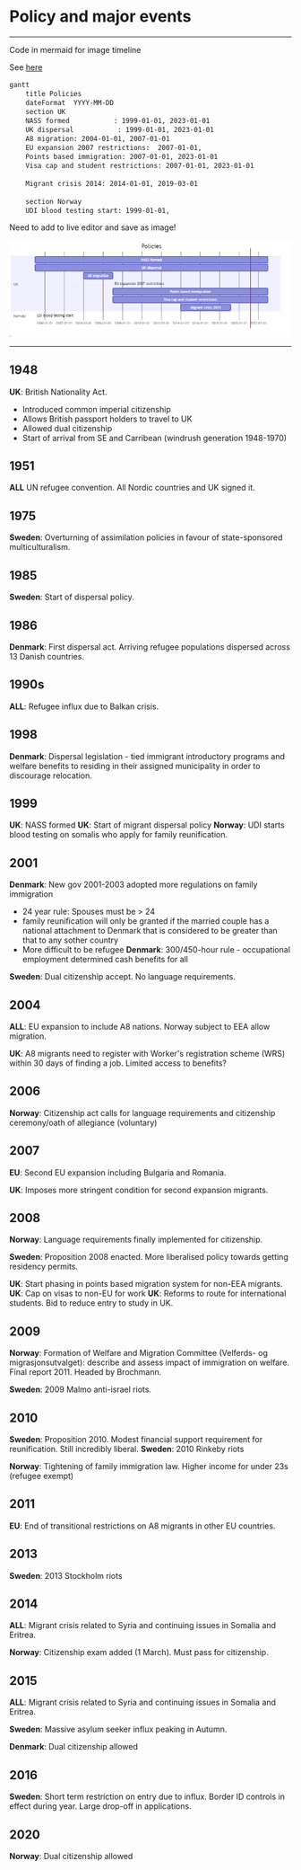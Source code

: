 # Policy and major events

---
Code in mermaid for image timeline

See [here](https://mermaid-js.github.io/mermaid/#/)

```
gantt
    title Policies
    dateFormat  YYYY-MM-DD
    section UK
    NASS formed           : 1999-01-01, 2023-01-01
    UK dispersal           : 1999-01-01, 2023-01-01
    A8 migration: 2004-01-01, 2007-01-01
    EU expansion 2007 restrictions:  2007-01-01,
    Points based immigration: 2007-01-01, 2023-01-01
    Visa cap and student restrictions: 2007-01-01, 2023-01-01

    Migrant crisis 2014: 2014-01-01, 2019-03-01

    section Norway
    UDI blood testing start: 1999-01-01,

```
Need to add to live editor and save as image!

![](assets/gantt-policy.png)

----

##  1948
**UK**: British Nationality Act.
- Introduced common imperial citizenship
- Allows British passport holders to travel to UK
- Allowed dual citizenship
- Start of arrival from SE and Carribean (windrush generation 1948-1970)


##  1951
**ALL** UN refugee convention. All Nordic countries and UK signed it.

##  1975
**Sweden**: Overturning of assimilation policies in favour of state-sponsored multiculturalism.

##  1985
**Sweden**: Start of dispersal policy.

##  1986
**Denmark**: First dispersal act. Arriving refugee populations dispersed across 13 Danish countries.

##  1990s
**ALL**: Refugee influx due to Balkan crisis.

##  1998
**Denmark**: Dispersal legislation - tied immigrant introductory programs and welfare benefits to residing in their assigned municipality in order to discourage relocation.


## 1999
**UK**: NASS formed
**UK**: Start of migrant dispersal policy
**Norway**: UDI starts blood testing on somalis who apply for family reunification.

## 2001
**Denmark**: New gov 2001-2003 adopted more regulations on family immigration
- 24 year rule: Spouses must be > 24
- family reunification will only be granted if the married couple has a national attachment to Denmark that is considered to be greater than that to any sother country
- More difficult to be refugee
**Denmark**: 300/450-hour rule - occupational employment determined cash benefits for all

**Sweden**: Dual citizenship accept. No language requirements.


##  2004
**ALL**: EU expansion to include A8 nations. Norway subject to EEA allow migration.

**UK**: A8 migrants need to register with Worker's registration scheme (WRS) within 30 days of finding a job. Limited access to benefits?

##  2006
**Norway**: Citizenship act calls for language requirements and citizenship ceremony/oath of allegiance (voluntary)

##  2007
**EU**: Second EU expansion including Bulgaria and Romania.

**UK**: Imposes more stringent condition for second expansion migrants.

##  2008
**Norway**: Language requirements finally implemented for citizenship.

**Sweden**: Proposition 2008 enacted. More liberalised policy towards getting residency permits.

**UK**: Start phasing in points based migration system for non-EEA migrants.
**UK**: Cap on visas to non-EU for work
**UK**: Reforms to route for international students. Bid to reduce entry to study in UK.


##  2009
**Norway**: Formation of Welfare and Migration Committee (Velferds- og migrasjonsutvalget): describe and assess impact of immigration on welfare. Final report 2011. Headed by Brochmann.

**Sweden**: 2009 Malmo anti-israel riots.


##  2010
**Sweden**: Proposition 2010.  Modest financial support requirement for reunification. Still incredibly liberal.
**Sweden**: 2010 Rinkeby riots



**Norway**: Tightening of family immigration law. Higher income for under 23s (refugee exempt)

##  2011
**EU**: End of transitional restrictions on A8 migrants in other EU countries.

##  2013
**Sweden**: 2013 Stockholm riots


## 2014
**ALL**: Migrant crisis related to Syria and continuing issues in Somalia and Eritrea.

**Norway**: Citizenship exam added (1 March). Must pass for citizenship.

## 2015
**ALL**: Migrant crisis related to Syria and continuing issues in Somalia and Eritrea.

**Sweden**: Massive asylum seeker influx peaking in Autumn.

**Denmark**: Dual citizenship allowed

##  2016
**Sweden**: Short term restriction on entry due to influx. Border ID controls in effect during year. Large drop-off in applications.



##  2020
**Norway**: Dual citizenship allowed
